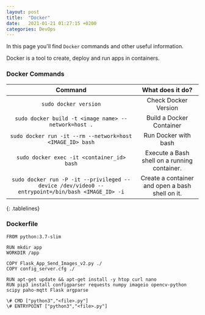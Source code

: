 ```yaml
---
layout: post
title:  "Docker"
date:   2021-01-21 01:27:15 +0200
categories: DevOps
---
```

In this page you'll find `Docker` commands and other useful information.

<style>
.tablelines table, .tablelines td, .tablelines th {
        border: 1px solid black;
        }
</style>

Docker is a tool to create, deploy and run apps in containers. 

### Docker Commands

| **Command**  | **What does it do?** |
|:-------------:|:-------------:|
| `sudo docker version`                                                                             |  Check Docker Version                              |
| `sudo docker build -t <image name> --network=host .`                                              |  Build a Docker Container                          |
| `sudo docker run -it --rm --network=host <IMAGE_ID> bash`                                         |  Run Docker with bash                              |
| `sudo docker exec -it <container_id> bash`                                                        |  Execute a Bash shell on a running container.      |
| `sudo docker run -P -it --privileged --device /dev/video0 --entrypoint=/bin/bash <IMAGE_ID> -i`   |  Create a container and open a bash shell on it.   |
{: .tablelines}

### Dockerfile

```
FROM python:3.7-slim

RUN mkdir app
WORKDIR /app

COPY Flask_App_Send_Images_v2.py ./
COPY config_server.cfg ./

RUN apt-get update && apt-get install -y htop curl nano
RUN pip3 install configparser requests numpy imageio opencv-python scipy paho-mqtt Flask argparse
 
\# CMD ["python3","<file>.py"]
\# ENTRYPOINT ["python3","<file>.py"]
```
